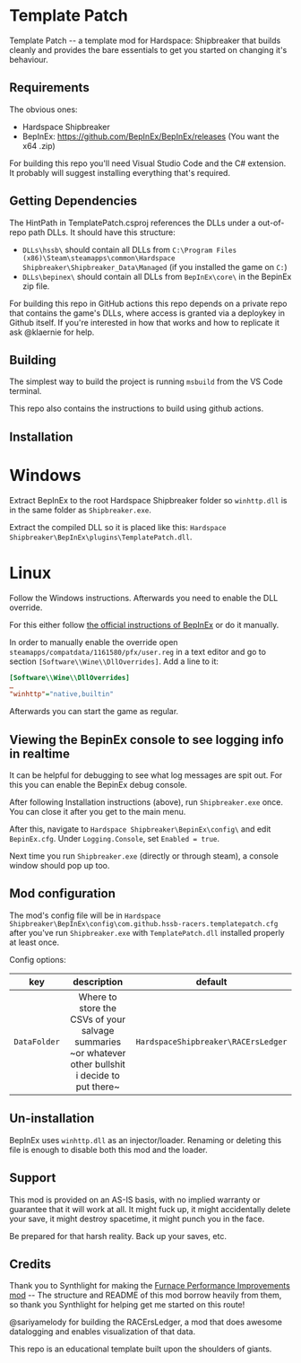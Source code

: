 ﻿# Template Patch

Template Patch -- a template mod for Hardspace: Shipbreaker that builds cleanly and provides the bare essentials to get you started on changing it's behaviour.

## Requirements

The obvious ones:
- Hardspace Shipbreaker
- BepInEx: https://github.com/BepInEx/BepInEx/releases (You want the x64 .zip)

For building this repo you'll need Visual Studio Code and the C# extension. It probably will suggest installing everything that's required.

## Getting Dependencies

The HintPath in TemplatePatch.csproj references the DLLs under a out-of-repo path DLLs. It should have this structure:

- `DLLs\hssb\` should contain all DLLs from `C:\Program Files (x86)\Steam\steamapps\common\Hardspace Shipbreaker\Shipbreaker_Data\Managed` (if you installed the game on `C:`)
- `DLLs\bepinex\` should contain all DLLs from `BepInEx\core\` in the BepinEx zip file.

For building this repo in GitHub actions this repo depends on a private repo that contains the game's DLLs, where access is granted via a deploykey in Github itself. If you're interested in how that works and how to replicate it ask @klaernie for help.

## Building

The simplest way to build the project is running `msbuild` from the VS Code terminal.

This repo also contains the instructions to build using github actions.

## Installation

# Windows

Extract BepInEx to the root Hardspace Shipbreaker folder so `winhttp.dll` is in the same folder as `Shipbreaker.exe`.

Extract the compiled DLL so it is placed like this: `Hardspace Shipbreaker\BepInEx\plugins\TemplatePatch.dll`.

# Linux

Follow the Windows instructions. Afterwards you need to enable the DLL override.

For this either follow [the official instructions of BepInEx](https://bepinex.github.io/bepinex_docs/master/articles/advanced/steam_interop.html?tabs=tabid-1#protonwine) or do it manually.

In order to manually enable the override open `steamapps/compatdata/1161580/pfx/user.reg` in a text editor and go to section `[Software\\Wine\\DllOverrides]`.
Add a line to it:

```ini
[Software\\Wine\\DllOverrides]
…
"winhttp"="native,builtin"
```

Afterwards you can start the game as regular.

## Viewing the BepinEx console to see logging info in realtime

It can be helpful for debugging to see what log messages are spit out. For this you can enable the BepinEx debug console.

After following Installation instructions (above), run `Shipbreaker.exe` once. You can close it after you get to the main menu.

After this, navigate to `Hardspace Shipbreaker\BepinEx\config\` and edit `BepinEx.cfg`. Under `Logging.Console`, set `Enabled = true`.

Next time you run `Shipbreaker.exe` (directly or through steam), a console window should pop up too.

## Mod configuration
The mod's config file will be in `Hardspace Shipbreaker\BepInEx\config\com.github.hssb-racers.templatepatch.cfg` after you've run `Shipbreaker.exe` with `TemplatePatch.dll` installed properly at least once. 

Config options:

|      key     |                                              description                                             | default                             |
|:------------:|:----------------------------------------------------------------------------------------------------:|-------------------------------------|
| `DataFolder` | Where to store the CSVs of your salvage summaries ~or whatever other bullshit i decide to put there~ | `HardspaceShipbreaker\RACErsLedger` |

## Un-installation

BepInEx uses `winhttp.dll` as an injector/loader. Renaming or deleting this file is enough to disable both this mod and the loader.

## Support

This mod is provided on an AS-IS basis, with no implied warranty or guarantee that it will work at all. It might fuck up, it might accidentally delete your save, it might destroy spacetime, it might punch you in the face. 

Be prepared for that harsh reality. Back up your saves, etc.

## Credits

Thank you to Synthlight for making the [Furnace Performance Improvements mod](https://github.com/Synthlight/Hardspace-Shipbreaker-Furnace-Performance-Improvement-Mod) -- 
The structure and README of this mod borrow heavily from them, so thank you Synthlight for helping get me started on this route!

@sariyamelody for building the RACErsLedger, a mod that does awesome datalogging and enables visualization of that data.

This repo is an educational template built upon the shoulders of giants.